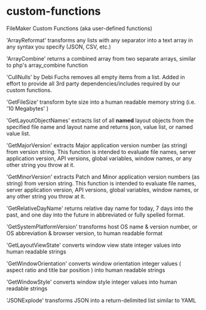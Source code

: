 # custom-functions
FileMaker Custom Functions (aka user-defined functions)

'ArrayReformat' transforms any lists with any separator into a text array in any syntax you specify (JSON, CSV, etc.)

'ArrayCombine' returns a combined array from two separate arrays, similar to php's array_combine function

'CullNulls' by Debi Fuchs removes all empty items from a list. Added in effort to provide all 3rd party dependencies/includes required by our custom functions.

'GetFileSize' transform byte size into a human readable memory string (i.e. '10 Megabytes' )

'GetLayoutObjectNames' extracts list of all **named** layout objects from the specified file name and layout name and returns json, value list, or named value list.

'GetMajorVersion' extracts Major application version number (as string) from version string. This function is intended to evaluate file names, server application version,  API versions, global variables, window names, or any other string you throw at it.

'GetMinorVersion' extracts Patch and Minor application version numbers (as string) from version string. This function is intended to evaluate file names, server application version,  API versions, global variables, window names, or any other string you throw at it.

'GetRelativeDayName' returns relative day name for today, 7 days into the past, and one day into the future in abbreviated or fully spelled format.

'GetSystemPlatformVersion' transforms host OS name & version number, or OS abbreviation & browser version, to human readable format

'GetLayoutViewState' converts window view state integer values into human readable strings

'GetWindowOrientation' converts window orientation integer values ( aspect ratio and title bar position ) into human readable strings

'GetWindowStyle' converts window style integer values into human readable strings

'JSONExplode' transforms JSON into a return-delimited list similar to YAML
